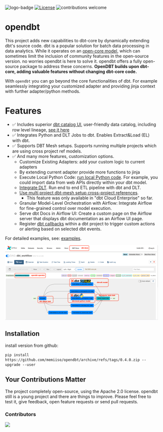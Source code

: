 ![logo-badge](https://github.com/mac-s-g/github-help-wanted/blob/master/src/images/logo-full.png?raw=true)
[![License](http://img.shields.io/:license-apache%202.0-brightgreen.svg)](http://www.apache.org/licenses/LICENSE-2.0.html)
![contributions welcome](https://img.shields.io/badge/contributions-welcome-brightgreen.svg?style=flat)

# opendbt

This project adds new capabilities to dbt-core by dynamically extending dbt's source code.
dbt is a popular solution for batch data processing in data analytics. While it operates on
an [open-core model](https://opencoreventures.com/blog/2023-07-open-core-is-misunderstood-business-model/), which can
sometimes limit the inclusion of community features in the open-source version. no worries opendbt is here to solve it.
opendbt offers a fully open-source package to address these concerns. **OpenDBT builds upon dbt-core, adding valuable
features without changing dbt-core code.**

With `opendbt` you can go beyond the core functionalities of dbt. For example seamlessly integrating your customized
adapter and providing jinja context with further adapter/python methods.

# Features

- :white_check_mark: Includes superior [dbt catalog UI](https://memiiso.github.io/opendbt), user-friendly data catalog,
  including row level
  lineage, [see it here](https://memiiso.github.io/opendbt)
- :white_check_mark: Integrates Python and DLT Jobs to dbt. Enables Extract&Load (EL) with dbt.
- :white_check_mark: Supports DBT Mesh setups. Supports running multiple projects which are using cross project ref
  models.
- :white_check_mark: And many more features, customization options.
  - Customize Existing Adapters: add your custom logic to current adapters
  - By extending current adapter provide more functions to jinja
  - Execute Local Python
    Code: [run local Python code](https://medium.com/@ismail-simsek/make-dbt-great-again-ec34f3b661f5). For example, you
    could import data from web APIs directly within your dbt model.
  - [Integrate DLT](https://github.com/memiiso/opendbt/issues/40). Run end to end ETL pipeline with dbt and DLT.
  - [Use multi project dbt-mesh setup cross-project references](https://docs.getdbt.com/docs/collaborate/govern/project-dependencies#how-to-write-cross-project-ref).
    - This feature was only available in "dbt Cloud Enterprise" so far.
  - Granular Model-Level Orchestration with Airflow: Integrate Airflow for fine-grained control over model execution.
  - Serve dbt Docs in Airflow UI: Create a custom page on the Airflow server that displays dbt documentation as an
    Airflow
    UI page.
  - Register [dbt callbacks](https://docs.getdbt.com/reference/programmatic-invocations#registering-callbacks) within a
    dbt project to trigger custom actions or alerting based on selected dbt events.

For detailed examples, see: [examples](docs/EXAMPLES.md).

![opendbt-airflow-ui.png](docs/assets/opendbt-airflow-ui.png)

## Installation

install version from github:

```shell
pip install https://github.com/memiiso/opendbt/archive/refs/tags/0.4.0.zip --upgrade --user
```

## **Your Contributions Matter**

The project completely open-source, using the Apache 2.0 license.
opendbt still is a young project and there are things to improve.
Please feel free to test it, give feedback, open feature requests or send pull requests.

### Contributors

<a href="https://github.com/memiiso/opendbt/graphs/contributors">
  <img src="https://contributors-img.web.app/image?repo=memiiso/opendbt" />
</a>
